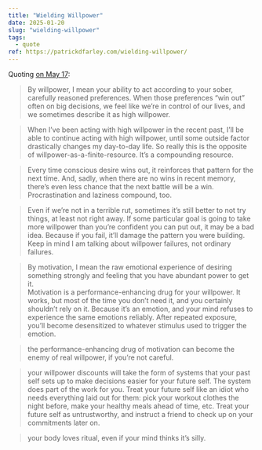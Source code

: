 ```yaml
---
title: "Wielding Willpower"
date: 2025-01-20
slug: "wielding-willpower"
tags:
  - quote
ref: https://patrickdfarley.com/wielding-willpower/
---
```


Quoting [on May 17](https://patrickdfarley.com/wielding-willpower/):

> By willpower, I mean your ability to act according to your sober, carefully reasoned preferences. When those preferences “win out” often on big decisions, we feel like we’re in control of our lives, and we sometimes describe it as high willpower.

> When I’ve been acting with high willpower in the recent past, I’ll be able to continue acting with high willpower, until some outside factor drastically changes my day-to-day life. So really this is the opposite of willpower-as-a-finite-resource. It’s a compounding resource.

> Every time conscious desire wins out, it reinforces that pattern for the next time. And, sadly, when there are no wins in recent memory, there’s even less chance that the next battle will be a win. Procrastination and laziness compound, too.

> Even if we’re not in a terrible rut, sometimes it’s still better to not try things, at least not right away. If some particular goal is going to take more willpower than you’re confident you can put out, it may be a bad idea. Because if you fail, it’ll damage the pattern you were building. Keep in mind I am talking about willpower failures, not ordinary failures.

> By motivation, I mean the raw emotional experience of desiring something strongly and feeling that you have abundant power to get it.<br>Motivation is a performance-enhancing drug for your willpower. It works, but most of the time you don’t need it, and you certainly shouldn’t rely on it. Because it’s an emotion, and your mind refuses to experience the same emotions reliably. After repeated exposure, you’ll become desensitized to whatever stimulus used to trigger the emotion.

> the performance-enhancing drug of motivation can become the enemy of real willpower, if you’re not careful.

> your willpower discounts will take the form of systems that your past self sets up to make decisions easier for your future self. The system does part of the work for you. Treat your future self like an idiot who needs everything laid out for them: pick your workout clothes the night before, make your healthy meals ahead of time, etc. Treat your future self as untrustworthy, and instruct a friend to check up on your commitments later on.

> your body loves ritual, even if your mind thinks it’s silly.